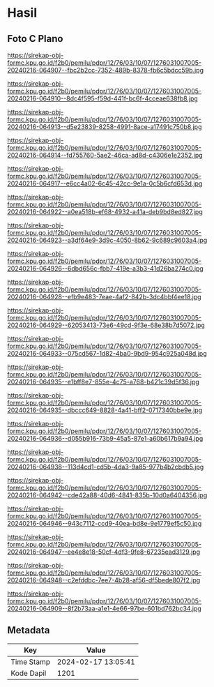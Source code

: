 # Hasil

## Foto C Plano

https://sirekap-obj-formc.kpu.go.id/f2b0/pemilu/pdpr/12/76/03/10/07/1276031007005-20240216-064907--fbc2b2cc-7352-489b-8378-fb6c5bdcc59b.jpg

https://sirekap-obj-formc.kpu.go.id/f2b0/pemilu/pdpr/12/76/03/10/07/1276031007005-20240216-064910--8dc4f595-f59d-441f-bc6f-4cceae638fb8.jpg

https://sirekap-obj-formc.kpu.go.id/f2b0/pemilu/pdpr/12/76/03/10/07/1276031007005-20240216-064913--d5e23839-8258-4991-8ace-a17491c750b8.jpg

https://sirekap-obj-formc.kpu.go.id/f2b0/pemilu/pdpr/12/76/03/10/07/1276031007005-20240216-064914--fd755760-5ae2-46ca-ad8d-c4306e1e2352.jpg

https://sirekap-obj-formc.kpu.go.id/f2b0/pemilu/pdpr/12/76/03/10/07/1276031007005-20240216-064917--e6cc4a02-6c45-42cc-9e1a-0c5b6cfd653d.jpg

https://sirekap-obj-formc.kpu.go.id/f2b0/pemilu/pdpr/12/76/03/10/07/1276031007005-20240216-064922--a0ea518b-ef68-4932-a41a-deb9bd8ed827.jpg

https://sirekap-obj-formc.kpu.go.id/f2b0/pemilu/pdpr/12/76/03/10/07/1276031007005-20240216-064923--a3df64e9-3d9c-4050-8b62-9c689c9603a4.jpg

https://sirekap-obj-formc.kpu.go.id/f2b0/pemilu/pdpr/12/76/03/10/07/1276031007005-20240216-064926--6dbd656c-fbb7-419e-a3b3-41d26ba274c0.jpg

https://sirekap-obj-formc.kpu.go.id/f2b0/pemilu/pdpr/12/76/03/10/07/1276031007005-20240216-064928--efb9e483-7eae-4af2-842b-3dc4bbf4ee18.jpg

https://sirekap-obj-formc.kpu.go.id/f2b0/pemilu/pdpr/12/76/03/10/07/1276031007005-20240216-064929--62053413-73e6-49cd-9f3e-68e38b7d5072.jpg

https://sirekap-obj-formc.kpu.go.id/f2b0/pemilu/pdpr/12/76/03/10/07/1276031007005-20240216-064933--075cd567-1d82-4ba0-9bd9-954c925a048d.jpg

https://sirekap-obj-formc.kpu.go.id/f2b0/pemilu/pdpr/12/76/03/10/07/1276031007005-20240216-064935--e1bff8e7-855e-4c75-a768-b421c39d5f36.jpg

https://sirekap-obj-formc.kpu.go.id/f2b0/pemilu/pdpr/12/76/03/10/07/1276031007005-20240216-064935--dbccc649-8828-4a41-bff2-0717340bbe9e.jpg

https://sirekap-obj-formc.kpu.go.id/f2b0/pemilu/pdpr/12/76/03/10/07/1276031007005-20240216-064936--d055b916-73b9-45a5-87e1-a60b617b9a94.jpg

https://sirekap-obj-formc.kpu.go.id/f2b0/pemilu/pdpr/12/76/03/10/07/1276031007005-20240216-064938--113d4cd1-cd5b-4da3-9a85-977b4b2cbdb5.jpg

https://sirekap-obj-formc.kpu.go.id/f2b0/pemilu/pdpr/12/76/03/10/07/1276031007005-20240216-064942--cde42a88-40d6-4841-835b-10d0a6404356.jpg

https://sirekap-obj-formc.kpu.go.id/f2b0/pemilu/pdpr/12/76/03/10/07/1276031007005-20240216-064946--943c7112-ccd9-40ea-bd8e-9e1779ef5c50.jpg

https://sirekap-obj-formc.kpu.go.id/f2b0/pemilu/pdpr/12/76/03/10/07/1276031007005-20240216-064947--ee4e8e18-50cf-4df3-9fe8-67235ead3129.jpg

https://sirekap-obj-formc.kpu.go.id/f2b0/pemilu/pdpr/12/76/03/10/07/1276031007005-20240216-064948--c2efddbc-7ee7-4b28-af56-df5bede807f2.jpg

https://sirekap-obj-formc.kpu.go.id/f2b0/pemilu/pdpr/12/76/03/10/07/1276031007005-20240216-064909--8f2b73aa-a1e1-4e66-97be-601bd762bc34.jpg


## Metadata

| Key        | Value               |
| ---------- | ------------------- |
| Time Stamp | 2024-02-17 13:05:41 |
| Kode Dapil | 1201                |



